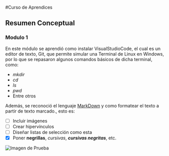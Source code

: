 #Curso de Aprendices
## Resumen Conceptual
### Modulo 1

En este módulo se aprendió como instalar VisualStudioCode, el cual es un editor de texto, Git, que permite simular una Terminal de Linux en Windows, por lo que se repasaron
algunos comandos básicos de dicha terminal, como:

- *mkdir*
- *cd*
- *ls*
- *pwd*
- Entre otros

Además, se reconoció el lenguaje [MarkDown](https://es.wikipedia.org/wiki/Markdown) y como formatear el texto a partir de texto marcado., esto es:
- [ ] Incluir imágenes
- [ ] Crear hipervínculos
- [ ] Diseñar listas de selección como esta
- [x] Poner **negrillas**, *cursivas*, ***cursivas negritas***, etc.

![Imagen de Prueba](https://i.blogs.es/a19bfc/testing/1366_2000.jpg)<br>

